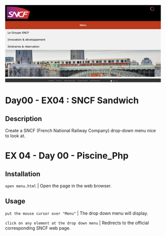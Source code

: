 <img src="../../resources/images/menu.png" width="1200">

# Day00 - EX04 : SNCF Sandwich

## Description
Create a SNCF (French National Railway Company) drop-down menu nice to look at.

# EX 04 - Day 00 - Piscine_Php

## Installation
`open menu.html` | Open the page in the web browser.

## Usage
`put the mouse cursor over "Menu"` | The drop down menu will display.

`click on any element at the drop down menu` | Redirects to the official corresponding SNCF web page.
